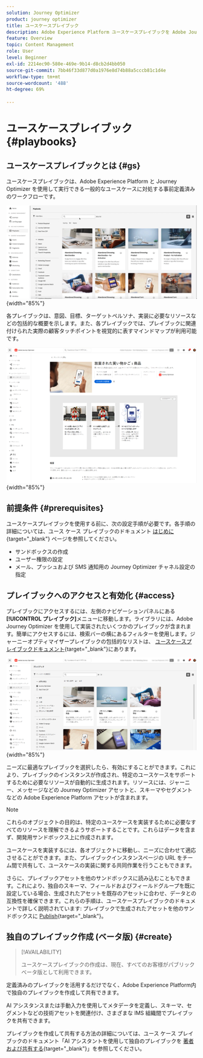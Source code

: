 ```yaml
---
solution: Journey Optimizer
product: journey optimizer
title: ユースケースプレイブック
description: Adobe Experience Platform ユースケースプレイブックを Adobe Journeys Optimizer で活用する方法について説明します。
feature: Overview
topic: Content Management
role: User
level: Beginner
exl-id: 2214ec90-580e-469e-9b14-d8cb2d4bb050
source-git-commit: 7bb46f33d877d0a1976e8d74b88a5cccb81c1d4e
workflow-type: tm+mt
source-wordcount: '488'
ht-degree: 69%

---
```


# ユースケースプレイブック {#playbooks}

## ユースケースプレイブックとは {#gs}

ユースケースプレイブックは、Adobe Experience Platform と Journey Optimizer を使用して実行できる一般的なユースケースに対処する事前定義済みのワークフローです。

![ユースケースプレイブックを示すアニメーション画像](../rn/assets/do-not-localize/playbooks.gif){width="85%"}

各プレイブックは、意図、目標、ターゲットペルソナ、実装に必要なリソースなどの包括的な概要を示します。また、各プレイブックでは、プレイブックに関連付けられた実際の顧客タッチポイントを視覚的に表すマインドマップが利用可能です。

![プレイブックを検出ビューに表示された、放棄された買い物かごプレイブック](assets/playbooks-detail.png){width="85%"}

## 前提条件 {#prerequisites}

ユースケースプレイブックを使用する前に、次の設定手順が必要です。各手順の詳細については、ユース ケース プレイブックのドキュメント [はじめに](https://experienceleague.adobe.com/docs/experience-platform/use-case-playbooks/playbooks/get-started.html?lang=ja){target="_blank"} ページを参照してください。

* サンドボックスの作成
* ユーザー権限の設定
* メール、プッシュおよび SMS 通知用の Journey Optimizer チャネル設定の指定

## プレイブックへのアクセスと有効化 {#access}

プレイブックにアクセスするには、左側のナビゲーションパネルにある&#x200B;**[!UICONTROL プレイブック]**&#x200B;メニューに移動します。ライブラリには、Adobe Journey Optimizer を使用して実装されたいくつかのプレイブックが含まれます。簡単にアクセスするには、検索バーの横にあるフィルターを使用します。ジャーニーオプティマイザープレイブックの包括的なリストは、 [ユースケースプレイブックドキュメント](https://experienceleague.adobe.com/docs/experience-platform/use-case-playbooks/playbooks/playbooks-list.html?lang=ja){target="_blank"}にあります。

![フィルターパネルを開いたプレイブックリスト](assets/playbooks-filter.png){width="85%"}

ニーズに最適なプレイブックを選択したら、有効にすることができます。これにより、プレイブックのインスタンスが作成され、特定のユースケースをサポートするために必要なリソースが自動的に生成されます。リソースには、ジャーニー、メッセージなどの Journey Optimizer アセットと、スキーマやセグメントなどの Adobe Experience Platform アセットが含まれます。

>[!NOTE]
>
>これらのオブジェクトの目的は、特定のユースケースを実装するために必要なすべてのリソースを理解できるようサポートすることです。これらはデータを含まず、開発用サンドボックス上に作成されます。

ユースケースを実装するには、各オブジェクトに移動し、ニーズに合わせて適応させることができます。また、プレイブックインスタンスページの URL をチーム間で共有して、ユースケースの実装に関する共同作業を行うこともできます。

さらに、プレイブックアセットを他のサンドボックスに読み込むこともできます。これにより、独自のスキーマ、フィールドおよびフィールドグループを既に設定している場合、生成されたアセットを既存のアセットに合わせ、データとの互換性を確保できます。これらの手順は、ユースケースプレイブックのドキュメントで詳しく説明されています: プレイブックで生成されたアセットを他のサンドボックスに [Publish](https://experienceleague.adobe.com/docs/experience-platform/use-case-playbooks/playbooks/data-awareness.html?lang=ja){target="_blank"}。

## 独自のプレイブック作成 (ベータ版) {#create}

>[!AVAILABILITY]
>
>ユースケースプレイブックの作成は、現在、すべてのお客様がパブリックベータ版として利用できます。

定義済みのプレイブックを活用するだけでなく、Adobe Experience Platform内で独自のプレイブックを作成して共有できます。

AI アシスタンスまたは手動入力を使用してメタデータを定義し、スキーマ、セグメントなどの技術アセットを関連付け、さまざまな IMS 組織間でプレイブックを共有できます。

プレイブックを作成して共有する方法の詳細については、ユース ケース プレイブックのドキュメント「AI アシスタントを使用して独自のプレイブックを [著者および共有する](https://experienceleague.adobe.com/docs/experience-platform/use-case-playbooks/playbooks/author.html?lang=ja#sharing-playbooks-sandboxes){target="_blank"}」を参照してください。
